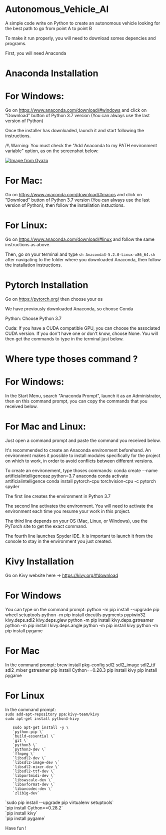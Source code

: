 # Autonomous_Vehicle_AI
A simple code write on Python to create an autonomous vehicle looking for the best path to go from point A to point B

To make it run properly, you will need to download somes depencies and programs.

First, you will need Anaconda
# Anaconda Installation
# For Windows:
    
Go on https://www.anaconda.com/download/#windows and click on "Download" button of Python 3.7 version (You can always use the last version of Python)

Once the installer has downloaded, launch it and start following the instructions.

/!\ Warning: You must check the "Add Anaconda to my PATH environment variable" option, as on the screenshot below:

[![Image from Gyazo](https://i.gyazo.com/f1384162ea68b95b6186a1f0d4272a19.png)](https://gyazo.com/f1384162ea68b95b6186a1f0d4272a19)

# For Mac:

Go on https://www.anaconda.com/download/#macos and click on "Download" button of Python 3.7 version (You can always use the last version of Python), then follow the installation instuctions.

# For Linux:

Go on https://www.anaconda.com/download/#linux and follow the same instructions as above.

Then, go on your terminal and type `sh Anaconda3-5.2.0-Linux-x86_64.sh` after navigating to the folder where you downloaded Anaconda, then follow the installation instructions.

# Pytorch Installation

Go on https://pytorch.org/ then choose your os

We have previously downloaded Anaconda, so choose Conda

Python: Choose Python 3.7

Cuda: If you have a CUDA compatible GPU, you can choose the associated CUDA version. If you don't have one or don't know, choose None.
You will then get the commands to type in the terminal just below.

# Where type thoses command ?

# For Windows:

In the Start Menu, search "Anaconda Prompt", launch it as an Administrator, then on this command prompt, you can copy the commands that you received below.

# For Mac and Linux:

Just open a command prompt and paste the command you received below.

It's recommended to create an Anaconda environment beforehand. An environment makes it possible to install modules specifically for the project on which to work, in order to avoid conflicts between different versions.

To create an environement, type thoses commands:
  conda create --name artificialintelligenceaz python=3.7 anaconda
  conda activate artificialintelligence
  conda install pytorch-cpu torchvision-cpu -c pytorch
  spyder

The first line creates the environment in Python 3.7

The second line activates the environment. You will need to activate the environment each time you resume your work in this project.

The third line depends on your OS (Mac, Linux, or Windows), use the PyTorch site to get the exact command.

The fourth line launches Spyder IDE. It is important to launch it from the console to stay in the environment you just created.

# Kivy Installation

Go on Kivy website here -> https://kivy.org/#download

# For Windows

You can type on the command prompt:
  python -m pip install --upgrade pip wheel setuptools
  python -m pip install docutils pygments pypiwin32 kivy.deps.sdl2 kivy.deps.glew
  python -m pip install kivy.deps.gstreamer
  python -m pip instal l kivy.deps.angle
  python -m pip install kivy
  python -m pip install pygame

# For Mac

In the command prompt:
  brew install pkg-config sdl2 sdl2_image sdl2_ttf sdl2_mixer gstreamer
  pip install Cython==0.28.3
  pip install kivy
  pip install pygame

# For Linux

In the command prompt:</br>
  `sudo add-apt-repository ppa:kivy-team/kivy`</br>
  `sudo apt-get install python3-kivy`</br>
  <ol>
  <code>sudo apt-get install -y \</code></br>
      <code>`python-pip \`</code></br>
      <code>`build-essential \`</code></br>
      <code>`git \`</code></br>
      <code>`python3 \`</code></br>
      <code>`python3-dev \`</code></br>
      <code>`ffmpeg \`</code></br>
      <code>`libsdl2-dev \`</code></br>
      <code>`libsdl2-image-dev \`</code></br>
      <code>`libsdl2-mixer-dev \`</code></br>
      <code>`libsdl2-ttf-dev \`</code></br>
      <code>`libportmidi-dev \`</code></br>
      <code>`libswscale-dev \`</code></br>
      <code>`libavformat-dev \`</code></br>
      <code>`libavcodec-dev \`</code></br>
      <code>`zlib1g-dev`</code></br>
   </ol>
  `sudo pip install --upgrade pip virtualenv setuptools`</br>
  `pip install Cython==0.28.2`</br>
  `pip install kivy`</br>
  `pip install pygame`</br>

Have fun !
